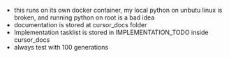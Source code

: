 - this runs on its own docker container, my local python on unbutu linux is broken, and running python on root is a bad idea
- documentation is stored at cursor_docs folder
- Implementation tasklist is stored in IMPLEMENTATION_TODO inside cursor_docs
- always test with 100 generations